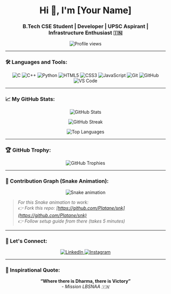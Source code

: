 <h1 align="center">Hi 👋, I'm [Your Name]</h1>
<h3 align="center">B.Tech CSE Student | Developer | UPSC Aspirant | Infrastructure Enthusiast 🇮🇳</h3>

<p align="center">
  <img src="https://komarev.com/ghpvc/?username=YOUR_GITHUB_USERNAME&label=Profile%20views&color=0e75b6&style=flat" alt="Profile views" />
</p>

---

### 🛠️ Languages and Tools:

<p align="center">
  <img src="https://img.shields.io/badge/C-00599C?style=for-the-badge&logo=c&logoColor=white" alt="C" />
  <img src="https://img.shields.io/badge/C++-00599C?style=for-the-badge&logo=c%2B%2B&logoColor=white" alt="C++" />
  <img src="https://img.shields.io/badge/Python-3776AB?style=for-the-badge&logo=python&logoColor=white" alt="Python" />
  <img src="https://img.shields.io/badge/HTML5-E34F26?style=for-the-badge&logo=html5&logoColor=white" alt="HTML5" />
  <img src="https://img.shields.io/badge/CSS3-1572B6?style=for-the-badge&logo=css3&logoColor=white" alt="CSS3" />
  <img src="https://img.shields.io/badge/JavaScript-F7DF1E?style=for-the-badge&logo=javascript&logoColor=black" alt="JavaScript" />
  <img src="https://img.shields.io/badge/Git-F05032?style=for-the-badge&logo=git&logoColor=white" alt="Git" />
  <img src="https://img.shields.io/badge/GitHub-181717?style=for-the-badge&logo=github&logoColor=white" alt="GitHub" />
  <img src="https://img.shields.io/badge/VS%20Code-007ACC?style=for-the-badge&logo=visual-studio-code&logoColor=white" alt="VS Code" />
</p>

---

### 📈 My GitHub Stats:

<p align="center">
  <img src="https://github-readme-stats.vercel.app/api?username=YOUR_GITHUB_USERNAME&show_icons=true&theme=radical" alt="GitHub Stats" />
</p>

<p align="center">
  <img src="https://github-readme-streak-stats.herokuapp.com/?user=YOUR_GITHUB_USERNAME&theme=radical" alt="GitHub Streak" />
</p>

<p align="center">
  <img src="https://github-readme-stats.vercel.app/api/top-langs/?username=YOUR_GITHUB_USERNAME&layout=compact&theme=radical" alt="Top Languages" />
</p>

---

### 🏆 GitHub Trophy:

<p align="center">
  <img src="https://github-profile-trophy.vercel.app/?username=YOUR_GITHUB_USERNAME&theme=radical&no-bg=true&no-frame=true" alt="GitHub Trophies" />
</p>

---

### 🐍 Contribution Graph (Snake Animation):

<p align="center">
  <img src="https://github.com/YOUR_GITHUB_USERNAME/YOUR_GITHUB_USERNAME/raw/output/github-contribution-grid-snake.svg" alt="Snake animation" />
</p>

> *For this Snake animation to work:  
👉 Fork this repo: [https://github.com/Platane/snk](https://github.com/Platane/snk)  
👉 Follow setup guide from there (takes 5 minutes)*

---

### 🔗 Let's Connect:

<p align="center">
  <a href="https://linkedin.com/in/yourusername" target="_blank">
    <img src="https://img.shields.io/badge/LinkedIn-0077B5?style=for-the-badge&logo=linkedin&logoColor=white" alt="LinkedIn"/>
  </a>
  <a href="https://instagram.com/yourusername" target="_blank">
    <img src="https://img.shields.io/badge/Instagram-E4405F?style=for-the-badge&logo=instagram&logoColor=white" alt="Instagram"/>
  </a>
</p>

---

### 🚩 Inspirational Quote:
<p align="center">
  <b>“Where there is Dharma, there is Victory”</b> <br>
  <i>- Mission LBSNAA 🇮🇳</i>
</p>
